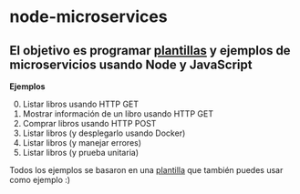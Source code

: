 # node-microservices
El objetivo es programar [plantillas](./00-template) y ejemplos de microservicios usando Node y JavaScript
---

**Ejemplos**

0. Listar libros usando HTTP GET
1. Mostrar información de un libro usando HTTP GET
2. Comprar libros usando HTTP POST 
3. Listar libros (y desplegarlo usando Docker)
4. Listar libros (y manejar errores)
5. Listar libros (y prueba unitaria)

Todos los ejemplos se basaron en una [plantilla](./00-template) que también puedes usar como ejemplo :)